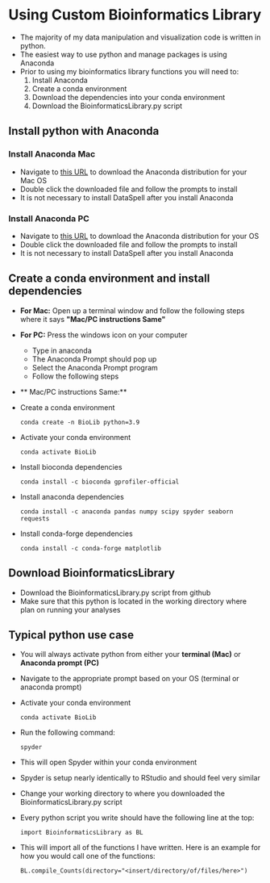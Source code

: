 # Using Custom Bioinformatics Library #
- The majority of my data manipulation and visualization code is written in python. 
- The easiest way to use python and manage packages is using Anaconda 
- Prior to using my bioinformatics library functions you will need to:
	1. Install Anaconda
	2. Create a conda environment
	3. Download the dependencies into your conda environment
	4. Download the BioinformaticsLibrary.py script

## Install python with Anaconda ##

### Install Anaconda Mac ###
- Navigate to [this URL](https://www.anaconda.com/downloads#macos) to download the Anaconda distribution for your Mac OS
- Double click the downloaded file and follow the prompts to install
- It is not necessary to install DataSpell after you install  Anaconda 

### Install Anaconda PC ###
- Navigate to [this URL](https://www.anaconda.com/) to download the Anaconda distribution for your OS
- Double click the downloaded file and follow the prompts to install
- It is not necessary to install DataSpell after you install Anaconda 

## Create a conda environment  and install dependencies ##
- **For Mac:** Open up a terminal window and follow the following steps where it says **"Mac/PC instructions Same"**
- **For PC:** Press the windows icon on your computer
	- Type in anaconda
	- The Anaconda Prompt should pop up
	- Select the Anaconda Prompt program
	- Follow the following steps
- ** Mac/PC instructions Same:**
- Create a conda environment

      conda create -n BioLib python=3.9

- Activate your conda environment

      conda activate BioLib

- Install bioconda dependencies

      conda install -c bioconda gprofiler-official
      
- Install anaconda dependencies

      conda install -c anaconda pandas numpy scipy spyder seaborn requests

- Install conda-forge dependencies

      conda install -c conda-forge matplotlib

## Download BioinformaticsLibrary ##
- Download the BioinformaticsLibrary.py script from github
- Make sure that this python is located in the working directory where plan on running your analyses

## Typical python use case ##
- You will always activate python from either your **terminal (Mac)** or **Anaconda prompt (PC)**
- Navigate to the appropriate prompt based on your OS (terminal or anaconda prompt)
- Activate your conda environment

      conda activate BioLib

- Run the following command:

      spyder

- This will open Spyder within your conda environment
- Spyder is setup nearly identically to RStudio and should feel very similar
- Change your working directory to where you downloaded the BioinformaticsLibrary.py script
- Every python script you write should have the following line at the top:

      import BioinformaticsLibrary as BL

- This will import all of the functions I have written. Here is an example for how you would call one of the functions:

      BL.compile_Counts(directory="<insert/directory/of/files/here>")